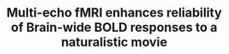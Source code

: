---
title: "Multi-echo fMRI enhances reliability of Brain-wide BOLD responses to a naturalistic movie"
project_id: multi_echo
conf_date: 2015-10-01
conference_id: "SFN_2015"
presenters:
   - ben_gutierrez
   - daniel_handwerker
   - david_jangraw
   - javier_gonzalez-castillo
   - peter_bandettini
summary: ""
file: /assets/presentations/jangraw_sfn2015_poster_small_0.pdf
filename: jangraw_sfn2015_poster_small_0.pdf
layout: presentation
---